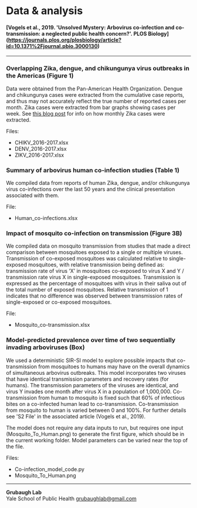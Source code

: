 # Data & analysis

#### [Vogels et al., 2019. 'Unsolved Mystery: Arbovirus co-infection and co-transmission: a neglected public health concern?'. PLOS Biology] (https://journals.plos.org/plosbiology/article?id=10.1371%2Fjournal.pbio.3000130)

---

### Overlapping Zika, dengue, and chikungunya virus outbreaks in the Americas (Figure 1)

Data were obtained from the Pan-American Health Organization. Dengue and chikungunya cases were extracted from the cumulative case reports, and thus may not accurately reflect the true number of reported cases per month. Zika cases were extracted from bar graphs showing cases per week. See [this blog post](http://andersen-lab.com/paho-zika-cases/) for info on how monthly Zika cases were extracted.

Files:
* CHIKV_2016-2017.xlsx
* DENV_2016-2017.xlsx
* ZIKV_2016-2017.xlsx


### Summary of arbovirus human co-infection studies (Table 1)

We compiled data from reports of human Zika, dengue, and/or chikungunya virus co-infections over the last 50 years and the clinical presentation associated with them.

File:
* Human_co-infections.xlsx

### Impact of mosquito co-infection on transmission (Figure 3B)

We compiled data on mosquito transmission from studies that made a direct comparison between mosquitoes exposed to a single or multiple viruses. Transmission of co-exposed mosquitoes was calculated relative to single-exposed mosquitoes, with relative transmission being defined as: transmission rate of virus ‘X’ in mosquitoes co-exposed to virus X and Y / transmission rate virus X in single-exposed mosquitoes. Transmission is expressed as the percentage of mosquitoes with virus in their saliva out of the total number of exposed mosquitoes. Relative transmission of 1 indicates that no difference was observed between transmission rates of single-exposed or co-exposed mosquitoes.

File:
* Mosquito_co-transmission.xlsx

### Model-predicted prevalence over time of two sequentially invading arboviruses (Box)
We used a deterministic SIR-SI model to explore possible impacts that co-transmission from mosquitoes to humans may have on the overall dynamics of simultaneous arbovirus outbreaks. This model incorporates two viruses that have identical transmission parameters and recovery rates (for humans). The transmission parameters of the viruses are identical, and virus Y invades one month after virus X in a population of 1,000,000. Co-transmission from human to mosquito is fixed such that 60% of infectious bites on a co-infected human lead to co-transmission. Co-transmission from mosquito to human is varied between 0 and 100%. For further details see 'S2 File' in the associated article (Vogels et al., 2019).

The model does not require any data inputs to run, but requires one input (Mosquito_To_Human.png) to generate the first figure, which should be in the current working folder. Model parameters can be varied near the top of the file. 	

Files:
* Co-infection_model_code.py
* Mosquito_To_Human.png


---
**Grubaugh Lab**  
Yale School of Public Health
[grubaughlab@gmail.com](mailto:grubaughlab@gmail.com)
